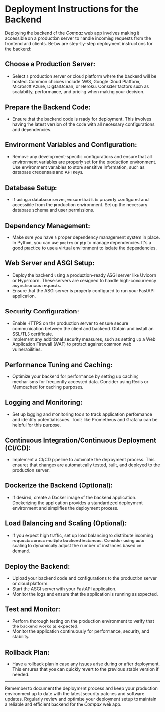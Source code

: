 # Deployment Instructions for the Backend

Deploying the backend of the *Compax* web app involves making it accessible on a production server to handle incoming requests from the frontend and clients. Below are step-by-step deployment instructions for the backend:

## Choose a Production Server:
   - Select a production server or cloud platform where the backend will be hosted. Common choices include AWS, Google Cloud Platform, Microsoft Azure, DigitalOcean, or Heroku. Consider factors such as scalability, performance, and pricing when making your decision.

## Prepare the Backend Code:
   - Ensure that the backend code is ready for deployment. This involves having the latest version of the code with all necessary configurations and dependencies.

## Environment Variables and Configuration:
   - Remove any development-specific configurations and ensure that all environment variables are properly set for the production environment. Use environment variables to store sensitive information, such as database credentials and API keys.

## Database Setup:
   - If using a database server, ensure that it is properly configured and accessible from the production environment. Set up the necessary database schema and user permissions.

## Dependency Management:
   - Make sure you have a proper dependency management system in place. In Python, you can use `poetry` or `pip` to manage dependencies. It's a good practice to use a virtual environment to isolate the dependencies.

## Web Server and ASGI Setup:
   - Deploy the backend using a production-ready ASGI server like Uvicorn or Hypercorn. These servers are designed to handle high-concurrency asynchronous requests.
   - Ensure that the ASGI server is properly configured to run your FastAPI application.

## Security Configuration:
   - Enable HTTPS on the production server to ensure secure communication between the client and backend. Obtain and install an SSL/TLS certificate.
   - Implement any additional security measures, such as setting up a Web Application Firewall (WAF) to protect against common web vulnerabilities.

## Performance Tuning and Caching:
   - Optimize your backend for performance by setting up caching mechanisms for frequently accessed data. Consider using Redis or Memcached for caching purposes.

## Logging and Monitoring:
   - Set up logging and monitoring tools to track application performance and identify potential issues. Tools like Prometheus and Grafana can be helpful for this purpose.

## Continuous Integration/Continuous Deployment (CI/CD):
- Implement a CI/CD pipeline to automate the deployment process. This ensures that changes are automatically tested, built, and deployed to the production server.

## Dockerize the Backend (Optional):
- If desired, create a Docker image of the backend application. Dockerizing the application provides a standardized deployment environment and simplifies the deployment process.

## Load Balancing and Scaling (Optional):
- If you expect high traffic, set up load balancing to distribute incoming requests across multiple backend instances. Consider using auto-scaling to dynamically adjust the number of instances based on demand.

## Deploy the Backend:
- Upload your backend code and configurations to the production server or cloud platform.
- Start the ASGI server with your FastAPI application.
 - Monitor the logs and ensure that the application is running as expected.

## Test and Monitor:
- Perform thorough testing on the production environment to verify that the backend works as expected.
- Monitor the application continuously for performance, security, and stability.

## Rollback Plan:
- Have a rollback plan in case any issues arise during or after deployment. This ensures that you can quickly revert to the previous stable version if needed.

___________________________
Remember to document the deployment process and keep your production environment up to date with the latest security patches and software updates. Regularly review and optimize your deployment setup to maintain a reliable and efficient backend for the *Compax* web app.